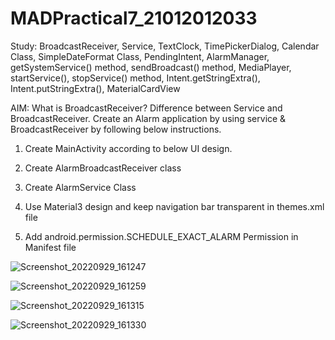 # MADPractical7_21012012033

Study: BroadcastReceiver, Service, TextClock, TimePickerDialog, Calendar Class, SimpleDateFormat Class, PendingIntent, AlarmManager, getSystemService() method, sendBroadcast() method, MediaPlayer, startService(), stopService() method, Intent.getStringExtra(), Intent.putStringExtra(), MaterialCardView

AIM: What is BroadcastReceiver? Difference between Service and BroadcastReceiver. Create an Alarm application by using service & BroadcastReceiver by following below instructions.

1. Create MainActivity according to below UI design.

2. Create AlarmBroadcastReceiver class

3. Create AlarmService Class

4. Use Material3 design and keep navigation bar transparent in themes.xml file

5. Add android.permission.SCHEDULE_EXACT_ALARM Permission in Manifest file


![Screenshot_20220929_161247](https://user-images.githubusercontent.com/110646988/194586078-8cfe98c4-5d9a-4293-8a8a-f74059a43325.png)


![Screenshot_20220929_161259](https://user-images.githubusercontent.com/110646988/194586093-6866700b-c796-4c64-8723-bfd753b48b80.png)


![Screenshot_20220929_161315](https://user-images.githubusercontent.com/110646988/194586123-8de11b53-5237-4206-a33c-0a8d776709e0.png)


![Screenshot_20220929_161330](https://user-images.githubusercontent.com/110646988/194586151-f297e3b8-c508-4c62-aa3f-b88edbcb0c90.png)
